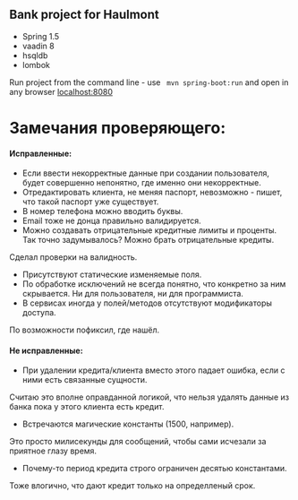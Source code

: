 ## Bank project for Haulmont

- Spring 1.5
- vaadin 8
- hsqldb
- lombok

Run project from the command line - use ``` mvn spring-boot:run``` and open in any browser [localhost:8080](https://localhost:8080/)

# Замечания проверяющего:
#### Исправленные:
- Если ввести некорректные данные при создании пользователя, будет совершенно непонятно, где именно они некорректные.
- Отредактировать клиента, не меняя паспорт, невозможно - пишет, что такой паспорт уже существует.
- В номер телефона можно вводить буквы.
- Email тоже не донца правильно валидируется.
- Можно создавать отрицательные кредитные лимиты и проценты. Так точно задумывалось? Можно брать отрицательные кредиты.

Сделал проверки на валидность.
- Присутствуют статические изменяемые поля.
- По обработке исключений не всегда понятно, что конкретно за ним скрывается. Ни для пользователя, ни для программиста.
- В сервисах иногда у полей/методов отсутствуют модификаторы доступа.

По возможности пофиксил, где нашёл.
#### Не исправленные:
- При удалении кредита/клиента вместо этого падает ошибка, если с ними есть связанные сущности. 

Считаю это вполне оправданной логикой, что нельзя удалять данные из банка пока у этого клиента есть кредит.
- Встречаются магические константы (1500, например).

Это просто милисекунды для сообщений, чтобы сами исчезали за приятное глазу время.
- Почему-то период кредита строго ограничен десятью константами.

Тоже влогично, что дают кредит только на определленый срок.
